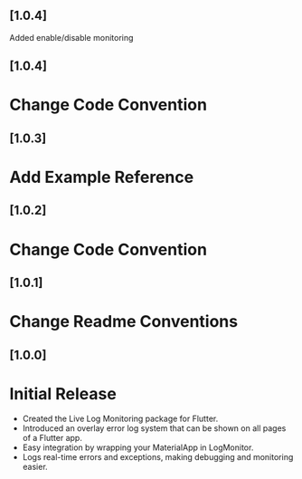##  [1.0.4]
Added enable/disable monitoring
##  [1.0.4]
# Change Code Convention
##  [1.0.3]
# Add Example Reference
##  [1.0.2]
# Change Code Convention
##  [1.0.1]
# Change Readme Conventions
##  [1.0.0]
# Initial Release
- Created the Live Log Monitoring package for Flutter.
- Introduced an overlay error log system that can be shown on all pages of a Flutter app.
- Easy integration by wrapping your MaterialApp in LogMonitor.
- Logs real-time errors and exceptions, making debugging and monitoring easier.
